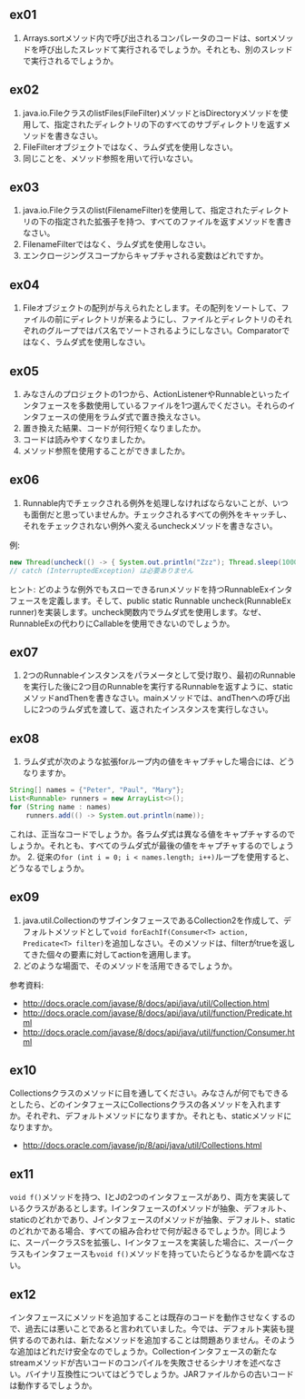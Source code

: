 ## ex01

1. Arrays.sortメソッド内で呼び出されるコンパレータのコードは、sortメソッドを呼び出したスレッドて実行されるでしょうか。それとも、別のスレッドで実行されるでしょうか。

## ex02

1. java.io.FileクラスのlistFiles(FileFilter)メソッドとisDirectoryメソッドを使用して、指定されたディレクトリの下のすべてのサブディレクトリを返すメソッドを書きなさい。
2. FileFilterオブジェクトではなく、ラムダ式を使用しなさい。
3. 同じことを、メソッド参照を用いて行いなさい。

## ex03

1. java.io.Fileクラスのlist(FilenameFilter)を使用して、指定されたディレクトリの下の指定された拡張子を持つ、すべてのファイルを返すメソッドを書きなさい。
2. FilenameFilterではなく、ラムダ式を使用しなさい。
3. エンクロージングスコープからキャプチャされる変数はどれですか。

## ex04

1. Fileオブジェクトの配列が与えられたとします。その配列をソートして、ファイルの前にディレクトリが来るようにし、ファイルとディレクトリのそれぞれのグループではパス名でソートされるようにしなさい。Comparatorではなく、ラムダ式を使用しなさい。

## ex05

1. みなさんのプロジェクトの1つから、ActionListenerやRunnableといったインタフェースを多数使用しているファイルを1つ選んでください。それらのインタフェースの使用をラムダ式で置き換えなさい。
2. 置き換えた結果、コードが何行短くなりましたか。
3. コードは読みやすくなりましたか。
4. メソッド参照を使用することができましたか。

## ex06

1. Runnable内でチェックされる例外を処理しなければならないことが、いつも面倒だと思っていませんか。チェックされるすべての例外をキャッチし、それをチェックされない例外へ変えるuncheckメソッドを書きなさい。

例:

```java
new Thread(uncheck(() -> { System.out.println("Zzz"); Thread.sleep(1000); })).start();
// catch (InterruptedException) は必要ありません
```

ヒント: どのような例外でもスローできるrunメソッドを持つRunnableExインタフェースを定義します。そして、public static Runnable uncheck(RunnableEx runner)を実装します。uncheck関数内でラムダ式を使用します。なぜ、RunnableExの代わりにCallable<Void>を使用できないのでしょうか。

## ex07

1. 2つのRunnableインスタンスをパラメータとして受け取り、最初のRunnableを実行した後に2つ目のRunnableを実行するRunnableを返すように、staticメソッドandThenを書きなさい。mainメソッドでは、andThenへの呼び出しに2つのラムダ式を渡して、返されたインスタンスを実行しなさい。

## ex08

1. ラムダ式が次のような拡張forループ内の値をキャプチャした場合には、どうなりますか。

```java
String[] names = {"Peter", "Paul", "Mary"};
List<Runnable> runners = new ArrayList<>();
for (String name : names)
    runners.add(() -> System.out.println(name));
```

これは、正当なコードでしょうか。各ラムダ式は異なる値をキャプチャするのでしょうか。それとも、すべてのラムダ式が最後の値をキャプチャするのでしょうか。
2. 従来の`for (int i = 0; i < names.length; i++)`ループを使用すると、どうなるでしょうか。

## ex09

1. java.util.CollectionのサブインタフェースであるCollection2を作成して、デフォルトメソッドとして`void forEachIf(Consumer<T> action, Predicate<T> filter)`を追加しなさい。そのメソッドは、filterがtrueを返してきた個々の要素に対してactionを適用します。
2. どのような場面で、そのメソッドを活用できるでしょうか。

参考資料:

* http://docs.oracle.com/javase/8/docs/api/java/util/Collection.html
* http://docs.oracle.com/javase/8/docs/api/java/util/function/Predicate.html
* http://docs.oracle.com/javase/8/docs/api/java/util/function/Consumer.html

## ex10

Collectionsクラスのメソッドに目を通してください。みなさんが何でもできるとしたら、どのインタフェースにCollectionsクラスの各メソッドを入れますか。それぞれ、デフォルトメソッドになりますか。それとも、staticメソッドになりますか。

* http://docs.oracle.com/javase/jp/8/api/java/util/Collections.html

## ex11

`void f()`メソッドを持つ、IとJの2つのインタフェースがあり、両方を実装しているクラスがあるとします。Iインタフェースのfメソッドが抽象、デフォルト、staticのどれかであり、Jインタフェースのfメソッドが抽象、デフォルト、staticのどれかである場合、すべての組み合わせで何が起きるでしょうか。同じように、スーパークラスSを拡張し、Iインタフェースを実装した場合に、スーパークラスもインタフェースも`void f()`メソッドを持っていたらどうなるかを調べなさい。

## ex12

インタフェースにメソッドを追加することは既存のコードを動作させなくするので、過去には悪いことであると言われていました。今では、デフォルト実装も提供するのであれは、新たなメソッドを追加することは問題ありません。そのような追加はどれだけ安全なのでしょうか。Collectionインタフェースの新たなstreamメソッドが古いコードのコンパイルを失敗させるシナリオを述べなさい。バイナリ互換性についてはどうでしょうか。JARファイルからの古いコードは動作するでしょうか。



